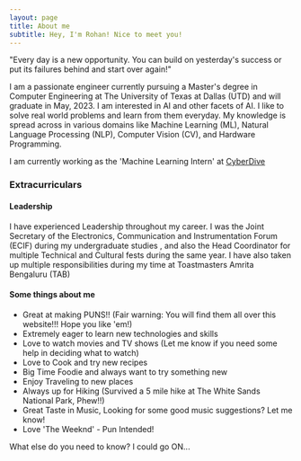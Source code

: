 ```yaml
---
layout: page
title: About me
subtitle: Hey, I'm Rohan! Nice to meet you!
---
```



"Every day is a new opportunity. You can build on yesterday's success or put its failures behind and start over again!"


I am a passionate engineer currently pursuing a Master's degree in Computer Engineering at The University of Texas at Dallas (UTD) and will graduate in May, 2023. 
I am interested in AI and other facets of AI. I like to solve real world problems and learn from them everyday. My knowledge is spread across in various domains like Machine Learning (ML), Natural Language Processing (NLP), Computer Vision (CV), and Hardware Programming.

I am currently working as the 'Machine Learning Intern' at [CyberDive](https://www.cyberdive.co/)

### Extracurriculars

#### Leadership
I have experienced Leadership throughout my career. I was the Joint Secretary of the Electronics, Communication and Instrumentation Forum (ECIF) during my undergraduate studies , and also the Head Coordinator for multiple Technical and Cultural fests during the same year. I have also taken up multiple responsibilities during my time at Toastmasters Amrita Bengaluru (TAB)

#### Some things about me
- Great at making PUNS!! (Fair warning: You will find them all over this website!!! Hope you like 'em!)
- Extremely eager to learn new technologies and skills
- Love to watch movies and TV shows (Let me know if you need some help in deciding what to watch)
- Love to Cook and try new recipes
- Big Time Foodie and always want to try something new
- Enjoy Traveling to new places
- Always up for Hiking (Survived a 5 mile hike at The White Sands National Park, Phew!!)
- Great Taste in Music, Looking for some good music suggestions? Let me know!
- Love 'The Weeknd' - Pun Intended!

What else do you need to know? I could go ON...
